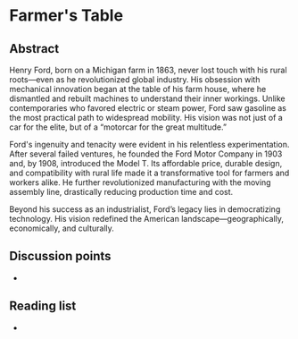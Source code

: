 # Farmer's Table


## Abstract


Henry Ford, born on a Michigan farm in 1863, never lost touch with his rural roots—even as he revolutionized global industry. His obsession with mechanical innovation began at the table of his farm house, where he dismantled and rebuilt machines to understand their inner workings. Unlike contemporaries who favored electric or steam power, Ford saw gasoline as the most practical path to widespread mobility. His vision was not just of a car for the elite, but of a “motorcar for the great multitude.”

Ford's ingenuity and tenacity were evident in his relentless experimentation. After several failed ventures, he founded the Ford Motor Company in 1903 and, by 1908, introduced the Model T. Its affordable price, durable design, and compatibility with rural life made it a transformative tool for farmers and workers alike. He further revolutionized manufacturing with the moving assembly line, drastically reducing production time and cost.

Beyond his success as an industrialist, Ford’s legacy lies in democratizing technology. His vision redefined the American landscape—geographically, economically, and culturally.

## Discussion points

*


## Reading list

*
